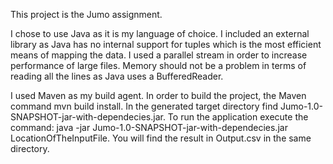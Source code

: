 This project is the Jumo assignment.

I chose to use Java as it is my language of choice. I included an external library as Java has no
internal support for tuples which is the most efficient means of mapping the data. I used a parallel
stream in order to increase performance of large files. Memory should not be a problem in terms
of reading all the lines as Java uses a BufferedReader.

I used Maven as my build agent. In order to build the project, the Maven command mvn build install.
In the generated target directory find Jumo-1.0-SNAPSHOT-jar-with-dependecies.jar.
To run the application execute the command:
java -jar Jumo-1.0-SNAPSHOT-jar-with-dependecies.jar LocationOfTheInputFile.
You will find the result in Output.csv in the same directory.

